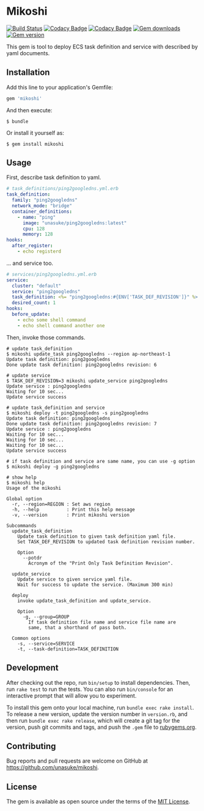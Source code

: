 # Mikoshi
[![Build Status](https://travis-ci.org/unasuke/mikoshi.svg?branch=master)](https://travis-ci.org/unasuke/mikoshi)
[![Codacy Badge](https://api.codacy.com/project/badge/Coverage/71ceb38e09ab4a319e54a2964725f16a)](https://www.codacy.com/app/unasuke/mikoshi?utm_source=github.com&utm_medium=referral&utm_content=unasuke/mikoshi&utm_campaign=Badge_Coverage)
[![Codacy Badge](https://api.codacy.com/project/badge/Grade/71ceb38e09ab4a319e54a2964725f16a)](https://www.codacy.com/app/unasuke/mikoshi?utm_source=github.com&amp;utm_medium=referral&amp;utm_content=unasuke/mikoshi&amp;utm_campaign=Badge_Grade)
[![Gem downloads](https://img.shields.io/gem/dtv/mikoshi.svg)]()
[![Gem version](https://img.shields.io/gem/v/mikoshi.svg)]()

This gem is tool to deploy ECS task definition and service with described by yaml documents.

## Installation

Add this line to your application's Gemfile:

```ruby
gem 'mikoshi'
```

And then execute:

    $ bundle

Or install it yourself as:

    $ gem install mikoshi

## Usage
First, describe task definition to yaml.

```yaml
# task_definitions/ping2googledns.yml.erb
task_definition:
  family: "ping2googledns"
  network_mode: "bridge"
  container_definitions:
    - name: "ping"
      image: "unasuke/ping2googledns:latest"
      cpu: 128
      memory: 128
hooks:
  after_register:
    - echo registerd
```

... and service too.

```yaml
# services/ping2googledns.yml.erb
service:
  cluster: "default"
  service: "ping2googledns"
  task_definition: <%= "ping2googledns:#{ENV['TASK_DEF_REVISION']}" %>
  desired_count: 1
hooks:
  before_update:
    - echo some shell command
    - echo shell command another one
```

Then, invoke those commands.

```shell
# update task_definition
$ mikoshi update_task ping2googledns --region ap-northeast-1
Update task definition: ping2googledns
Done update task definition: ping2googledns revision: 6

# update service
$ TASK_DEF_REVISION=3 mikoshi update_service ping2googledns
Update service : ping2googledns
Waiting for 10 sec...
Update service success

# update task_definition and service
$ mikoshi deploy -t ping2googledns -s ping2googledns
Update task definition: ping2googledns
Done update task definition: ping2googledns revision: 7
Update service : ping2googledns
Waiting for 10 sec...
Waiting for 10 sec...
Waiting for 10 sec...
Update service success

# if task definition and service are same name, you can use -g option
$ mikoshi deploy -g ping2googledns

# show help
$ mikoshi help
Usage of the mikoshi

Global option
  -r, --region=REGION : Set aws region
  -h, --help          : Print this help message
  -v, --version       : Print mikoshi version

Subcommands
  update_task_definition
    Update task definition to given task definition yaml file.
    Set TASK_DEF_REVISION to updated task definition revision number.

    Option
      --potdr
        Acronym of the "Print Only Task Definition Revision".

  update_service
    Update service to given service yaml file.
    Wait for success to update the service. (Maximum 300 min)

  deploy
    invoke update_task_definition and update_service.

    Option
      -g, --group=GROUP
        If task definition file name and service file name are
        same, that a shorthand of pass both.

  Common options
    -s, --service=SERVICE
    -t, --task-definition=TASK_DEFINITION
```

## Development

After checking out the repo, run `bin/setup` to install dependencies. Then, run `rake test` to run the tests. You can also run `bin/console` for an interactive prompt that will allow you to experiment.

To install this gem onto your local machine, run `bundle exec rake install`. To release a new version, update the version number in `version.rb`, and then run `bundle exec rake release`, which will create a git tag for the version, push git commits and tags, and push the `.gem` file to [rubygems.org](https://rubygems.org).

## Contributing

Bug reports and pull requests are welcome on GitHub at https://github.com/unasuke/mikoshi.


## License

The gem is available as open source under the terms of the [MIT License](http://opensource.org/licenses/MIT).


